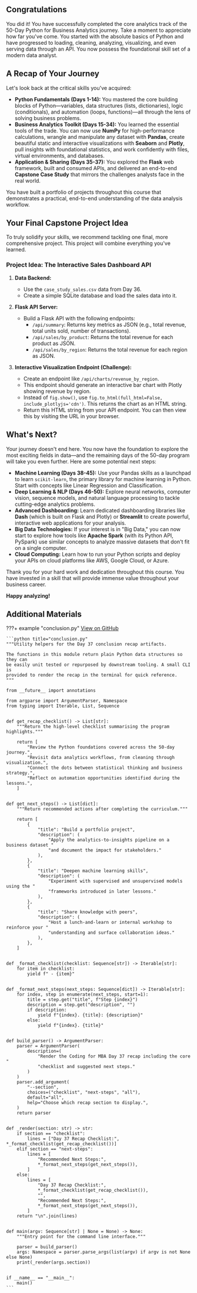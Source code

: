 ## Congratulations

You did it! You have successfully completed the core analytics track of the 50-Day Python for Business Analytics journey. Take a moment to appreciate how far you've come. You started with the absolute basics of Python and have progressed to loading, cleaning, analyzing, visualizing, and even serving data through an API. You now possess the foundational skill set of a modern data analyst.

## A Recap of Your Journey

Let's look back at the critical skills you've acquired:

- **Python Fundamentals (Days 1-14):** You mastered the core building blocks of Python—variables, data structures (lists, dictionaries), logic (conditionals), and automation (loops, functions)—all through the lens of solving business problems.
- **Business Analytics Toolkit (Days 15-34):** You learned the essential tools of the trade. You can now use **NumPy** for high-performance calculations, wrangle and manipulate any dataset with **Pandas**, create beautiful static and interactive visualizations with **Seaborn** and **Plotly**, pull insights with foundational statistics, and work confidently with files, virtual environments, and databases.
- **Application & Sharing (Days 35-37):** You explored the **Flask** web framework, built and consumed APIs, and delivered an end-to-end **Capstone Case Study** that mirrors the challenges analysts face in the real world.

You have built a portfolio of projects throughout this course that demonstrates a practical, end-to-end understanding of the data analysis workflow.

## Your Final Capstone Project Idea

To truly solidify your skills, we recommend tackling one final, more comprehensive project. This project will combine everything you've learned.

### Project Idea: The Interactive Sales Dashboard API

1. **Data Backend:**

   - Use the `case_study_sales.csv` data from Day 36.
   - Create a simple SQLite database and load the sales data into it.

1. **Flask API Server:**

   - Build a Flask API with the following endpoints:
     - `/api/summary`: Returns key metrics as JSON (e.g., total revenue, total units sold, number of transactions).
     - `/api/sales/by_product`: Returns the total revenue for each product as JSON.
     - `/api/sales/by_region`: Returns the total revenue for each region as JSON.

1. **Interactive Visualization Endpoint (Challenge):**

   - Create an endpoint like `/api/charts/revenue_by_region`.
   - This endpoint should generate an interactive bar chart with Plotly showing revenue by region.
   - Instead of `fig.show()`, use `fig.to_html(full_html=False, include_plotlyjs='cdn')`. This returns the chart as an HTML string.
   - Return this HTML string from your API endpoint. You can then view this by visiting the URL in your browser.

## What's Next?

Your journey doesn't end here. You now have the foundation to explore the most exciting fields in data—and the remaining days of the 50-day program will take you even further. Here are some potential next steps:

- **Machine Learning (Days 38-45):** Use your Pandas skills as a launchpad to learn `scikit-learn`, the primary library for machine learning in Python. Start with concepts like Linear Regression and Classification.
- **Deep Learning & NLP (Days 46-50):** Explore neural networks, computer vision, sequence models, and natural language processing to tackle cutting-edge analytics problems.
- **Advanced Dashboarding:** Learn dedicated dashboarding libraries like **Dash** (which is built on Flask and Plotly) or **Streamlit** to create powerful, interactive web applications for your analysis.
- **Big Data Technologies:** If your interest is in "Big Data," you can now start to explore how tools like **Apache Spark** (with its Python API, PySpark) use similar concepts to analyze massive datasets that don't fit on a single computer.
- **Cloud Computing:** Learn how to run your Python scripts and deploy your APIs on cloud platforms like AWS, Google Cloud, or Azure.

Thank you for your hard work and dedication throughout this course. You have invested in a skill that will provide immense value throughout your business career.

**Happy analyzing!**

## Additional Materials

???+ example "conclusion.py"
[View on GitHub](https://github.com/saint2706/Coding-For-MBA/blob/main/Day_37_Conclusion/conclusion.py)

````
```python title="conclusion.py"
"""Utility helpers for the Day 37 conclusion recap artifacts.

The functions in this module return plain Python data structures so they can
be easily unit tested or repurposed by downstream tooling. A small CLI is
provided to render the recap in the terminal for quick reference.
"""

from __future__ import annotations

from argparse import ArgumentParser, Namespace
from typing import Iterable, List, Sequence


def get_recap_checklist() -> List[str]:
    """Return the high-level checklist summarising the program highlights."""

    return [
        "Review the Python foundations covered across the 50-day journey.",
        "Revisit data analytics workflows, from cleaning through visualization.",
        "Connect the dots between statistical thinking and business strategy.",
        "Reflect on automation opportunities identified during the lessons.",
    ]


def get_next_steps() -> List[dict]:
    """Return recommended actions after completing the curriculum."""

    return [
        {
            "title": "Build a portfolio project",
            "description": (
                "Apply the analytics-to-insights pipeline on a business dataset "
                "and document the impact for stakeholders."
            ),
        },
        {
            "title": "Deepen machine learning skills",
            "description": (
                "Experiment with supervised and unsupervised models using the "
                "frameworks introduced in later lessons."
            ),
        },
        {
            "title": "Share knowledge with peers",
            "description": (
                "Host a lunch-and-learn or internal workshop to reinforce your "
                "understanding and surface collaboration ideas."
            ),
        },
    ]


def _format_checklist(checklist: Sequence[str]) -> Iterable[str]:
    for item in checklist:
        yield f" - {item}"


def _format_next_steps(next_steps: Sequence[dict]) -> Iterable[str]:
    for index, step in enumerate(next_steps, start=1):
        title = step.get("title", f"Step {index}")
        description = step.get("description", "")
        if description:
            yield f"{index}. {title}: {description}"
        else:
            yield f"{index}. {title}"


def build_parser() -> ArgumentParser:
    parser = ArgumentParser(
        description=(
            "Render the Coding for MBA Day 37 recap including the core "
            "checklist and suggested next steps."
        )
    )
    parser.add_argument(
        "--section",
        choices=("checklist", "next-steps", "all"),
        default="all",
        help="Choose which recap section to display.",
    )
    return parser


def _render(section: str) -> str:
    if section == "checklist":
        lines = ["Day 37 Recap Checklist:", *_format_checklist(get_recap_checklist())]
    elif section == "next-steps":
        lines = [
            "Recommended Next Steps:",
            *_format_next_steps(get_next_steps()),
        ]
    else:
        lines = [
            "Day 37 Recap Checklist:",
            *_format_checklist(get_recap_checklist()),
            "",
            "Recommended Next Steps:",
            *_format_next_steps(get_next_steps()),
        ]
    return "\n".join(lines)


def main(argv: Sequence[str] | None = None) -> None:
    """Entry point for the command line interface."""

    parser = build_parser()
    args: Namespace = parser.parse_args(list(argv) if argv is not None else None)
    print(_render(args.section))


if __name__ == "__main__":
    main()
```
````
